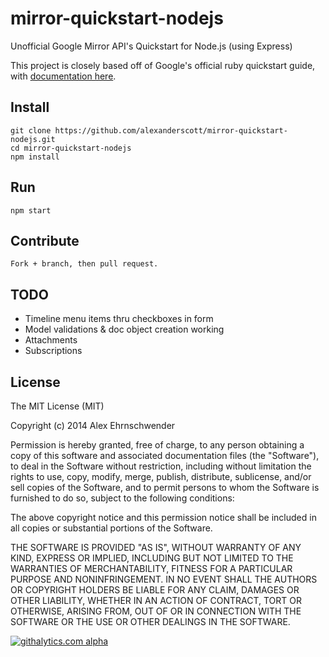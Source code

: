 mirror-quickstart-nodejs
========================

Unofficial Google Mirror API's Quickstart for Node.js (using Express)

This project is closely based off of Google's official ruby quickstart guide, with [documentation here](https://developers.google.com/glass/quickstart/ruby).

## Install

    git clone https://github.com/alexanderscott/mirror-quickstart-nodejs.git
    cd mirror-quickstart-nodejs
    npm install


## Run

    npm start


## Contribute

    Fork + branch, then pull request.


## TODO
* Timeline menu items thru checkboxes in form
* Model validations & doc object creation working
* Attachments
* Subscriptions


## License

The MIT License (MIT)

Copyright (c) 2014 Alex Ehrnschwender

Permission is hereby granted, free of charge, to any person obtaining a copy of
this software and associated documentation files (the "Software"), to deal in
the Software without restriction, including without limitation the rights to
use, copy, modify, merge, publish, distribute, sublicense, and/or sell copies of
the Software, and to permit persons to whom the Software is furnished to do so,
subject to the following conditions:

The above copyright notice and this permission notice shall be included in all
copies or substantial portions of the Software.

THE SOFTWARE IS PROVIDED "AS IS", WITHOUT WARRANTY OF ANY KIND, EXPRESS OR
IMPLIED, INCLUDING BUT NOT LIMITED TO THE WARRANTIES OF MERCHANTABILITY, FITNESS
FOR A PARTICULAR PURPOSE AND NONINFRINGEMENT. IN NO EVENT SHALL THE AUTHORS OR
COPYRIGHT HOLDERS BE LIABLE FOR ANY CLAIM, DAMAGES OR OTHER LIABILITY, WHETHER
IN AN ACTION OF CONTRACT, TORT OR OTHERWISE, ARISING FROM, OUT OF OR IN
CONNECTION WITH THE SOFTWARE OR THE USE OR OTHER DEALINGS IN THE SOFTWARE.

[![githalytics.com alpha](https://cruel-carlota.pagodabox.com/1fcc021639bf7d166b63ed9d9ae9d70b "githalytics.com")](http://githalytics.com/alexanderscott/mirror-quickstart-nodejs)
